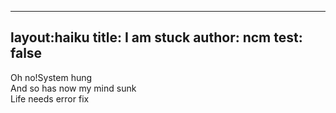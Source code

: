 -------------
layout:haiku
title: I am stuck
author: ncm
test: false
-------------


Oh no!System hung<br>
And so has now my mind sunk<br>
Life needs error fix<br>
